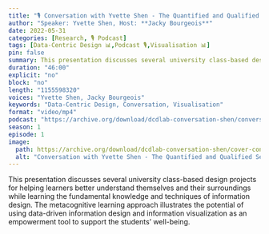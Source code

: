 ```yaml
---
title: "🎙️ Conversation with Yvette Shen - The Quantified and Qualified Self: Digitizing, Visualizing, and Introspection"
author: "Speaker: Yvette Shen, Host: **Jacky Bourgeois**"
date: 2022-05-31
categories: [Research, 🎙️ Podcast]
tags: [Data-Centric Design 📊,Podcast 🎙️,Visualisation 📊]
pin: false
summary: This presentation discusses several university class-based design projects for helping learners better understand themselves and their surroundings while learning the fundamental knowledge and techniques of information design. The metacognitive learning approach illustrates the potential of using data-driven information design and information visualization as an empowerment tool to support the students’ well-being.
duration: "46:00"
explicit: "no"
block: "no"
length: "1155598320"
voices: "Yvette Shen, Jacky Bourgeois"
keywords: "Data-Centric Design, Conversation, Visualisation"
format: "video/mp4"
podcast: "https://archive.org/download/dcdlab-conversation-shen/conversation-shen.mp4"
season: 1
episode: 1
image:
  path: https://archive.org/download/dcdlab-conversation-shen/cover-conversation-shen.png
  alt: "Conversation with Yvette Shen - The Quantified and Qualified Self: Digitizing, Visualizing, and Introspection"
---
```


This presentation discusses several university class-based design projects for helping learners better understand themselves and their surroundings while learning the fundamental knowledge and techniques of information design. The metacognitive learning approach illustrates the potential of using data-driven information design and information visualization as an empowerment tool to support the students’ well-being.